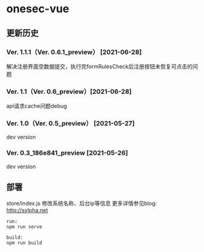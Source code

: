 # onesec-vue

## 更新历史

### Ver. 1.1.1（Ver. 0.6.1_preview） [2021-06-28]
解决注册界面空数据提交，执行完formRulesCheck后注册按钮未恢复可点击的问题
### Ver. 1.1（Ver. 0.6_preview）[2021-06-28]
api请求cache问题debug
### Ver. 1.0（Ver. 0.5_preview） [2021-05-27]
dev version
### Ver. 0.3_186e841_preview [2021-05-26]
dev version

## 部署

store/index.js 修改系统名称、后台ip等信息
更多详情参见blog: http://sylpha.net
```
run:
npm run serve

build:
npm run build
```

